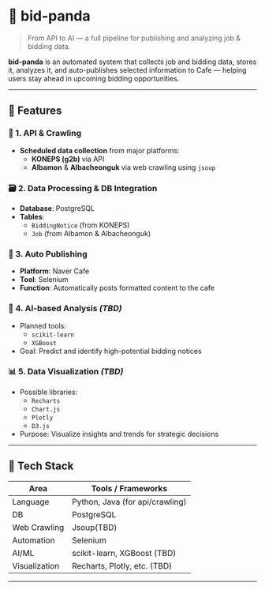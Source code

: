 # 🐼 bid-panda

> From API to AI — a full pipeline for publishing and analyzing job & bidding data.

**bid-panda** is an automated system that collects job and bidding data, stores it, analyzes it, and auto-publishes selected information to Cafe — helping users stay ahead in upcoming bidding opportunities.

---

## 🚀 Features

### 📡 1. API & Crawling
- **Scheduled data collection** from major platforms:
  - **KONEPS (g2b)** via API
  - **Albamon** & **Albacheonguk** via web crawling using `jsoup`

### 🗃 2. Data Processing & DB Integration
- **Database**: PostgreSQL
- **Tables**:
  - `BiddingNotice` (from KONEPS)
  - `Job` (from Albamon & Albacheonguk)

### 📝 3. Auto Publishing
- **Platform**: Naver Cafe
- **Tool**: Selenium
- **Function**: Automatically posts formatted content to the cafe

### 🤖 4. AI-based Analysis _(TBD)_
- Planned tools:
  - `scikit-learn`
  - `XGBoost`
- Goal: Predict and identify high-potential bidding notices

### 📊 5. Data Visualization _(TBD)_
- Possible libraries:
  - `Recharts`
  - `Chart.js`
  - `Plotly`
  - `D3.js`
- Purpose: Visualize insights and trends for strategic decisions

---

## 📂 Tech Stack

| Area           | Tools / Frameworks         |
|----------------|-----------------------------|
| Language       | Python, Java (for api/crawling) |
| DB             | PostgreSQL                  |
| Web Crawling   | Jsoup(TBD)                       |
| Automation     | Selenium                    |
| AI/ML          | scikit-learn, XGBoost (TBD) |
| Visualization  | Recharts, Plotly, etc. (TBD)|

---
